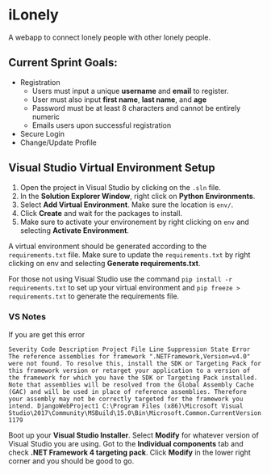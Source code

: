 # iLonely
A webapp to connect lonely people with other lonely people.

## Current Sprint Goals:
 + Registration
   + Users must input a unique **username** and **email** to register.
   + User must also input **first name**, **last name**, and **age**
   + Password must be at least 8 characters and cannot be entirely numeric
   + Emails users upon successful registration
 + Secure Login
 + Change/Update Profile

## Visual Studio Virtual Environment Setup
 1. Open the project in Visual Studio by clicking on the `.sln` file.
 2. In the **Solution Explorer Window**, right click on **Python Environments**.
 3. Select **Add Virtual Environment**. Make sure the location is `env/`.
 4. Click **Create** and wait for the packages to install.
 5. Make sure to activate your environement by right clicking on `env` and selecting **Activate Environment**.

A virtual environment should be generated according to the `requirements.txt` file. Make sure to update the `requirements.txt` by right clicking on env and selecting **Generate requirements.txt**.

For those not using Visual Studio use the command `pip install -r requirements.txt` to set up your virtual environment and `pip freeze > requirements.txt` to generate the requirements file.

### VS Notes
If you are get this error
```
Severity Code Description Project File Line Suppression State Error The reference assemblies for framework ".NETFramework,Version=v4.0" 
were not found. To resolve this, install the SDK or Targeting Pack for this framework version or retarget your application to a version of 
the framework for which you have the SDK or Targeting Pack installed. Note that assemblies will be resolved from the Global Assembly Cache 
(GAC) and will be used in place of reference assemblies. Therefore your assembly may not be correctly targeted for the framework you 
intend. DjangoWebProject1 C:\Program Files (x86)\Microsoft Visual 
Studio\2017\Community\MSBuild\15.0\Bin\Microsoft.Common.CurrentVersion.targets 1179
```
Boot up your **Visual Studio Installer**. Select **Modify** for whatever version of Visual Studio you are using. Got to the **Individual components** tab and check **.NET Framework 4 targeting pack**. Click **Modify** in the lower right corner and you should be good to go.
